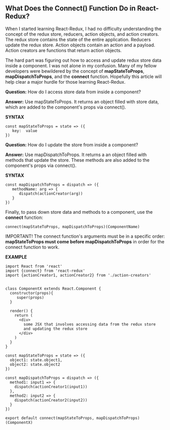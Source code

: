 ## What Does the Connect() Function Do in React-Redux?

When I started learning React-Redux, I had no difficulty understanding the concept of the redux store, reducers, action objects, and action creators. The redux store contains the state of the entire application. Reducers update the redux store. Action objects contain an action and a payload. Action creators are functions that return action objects.

The hard part was figuring out how to access and update redux store data inside a component. I was not alone in my confusion. Many of my fellow developers were bewildered by the concept of **mapStateToProps**, **mapDispatchToProps**, and the **connect** function. Hopefully this article will help clear a major hurdle for those learning React-Redux.

**Question:** How do I access store data from inside a component?

**Answer:** Use mapStateToProps. It returns an object filled with store data, which are added to the component's props via connect().

**SYNTAX**
```
const mapStateToProps = state => ({
   key:  value
})
```
**Question:** How do I update the store from inside a component?

**Answer:** Use mapDispatchToProps. It returns a an object filled with methods that update the store. These methods are also added to the component's props via connect().

**SYNTAX**
```
const mapDispatchToProps = dispatch => ({
   methodName: arg => {
      dispatch(actionCreator(arg))
   }
})
```
Finally, to pass down store data and methods to a component, use the **connect** function:
```
connect(mapStateToProps, mapDispatchToProps)(ComponentName)
```
IMPORTANT! The connect function's arguments must be in a specific order: **mapStateToProps must come before mapDispatchToProps** in order for the connect function to work.

**EXAMPLE**

```
import React from 'react'
import {connect} from 'react-redux'
import {actionCreator1, actionCreator2} from './action-creators'


class ComponentX extends React.Component {
  constructor(props){
     super(props)
  }

  render() {
    return (
      <div>
        some JSX that involves accessing data from the redux store
        and updating the redux store
      </div>
    )
  }
}

const mapStateToProps = state => ({
  object1: state.object1,
  object2: state.object2
})

const mapDispatchToProps = dispatch => ({
  method1: input1 => {
    dispatch(actionCreator1(input1))
  },
  method2: input2 => {
    dispatch(actionCreator2(input2))
  }
})

export default connect(mapStateToProps, mapDispatchToProps)(ComponentX)
```
